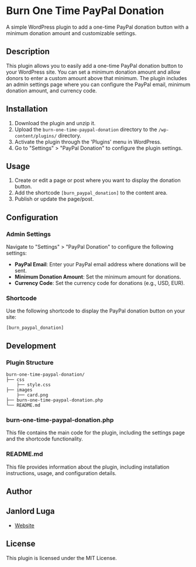 # Burn One Time PayPal Donation

A simple WordPress plugin to add a one-time PayPal donation button with a minimum donation amount and customizable settings.

## Description

This plugin allows you to easily add a one-time PayPal donation button to your WordPress site. You can set a minimum donation amount and allow donors to enter a custom amount above that minimum. The plugin includes an admin settings page where you can configure the PayPal email, minimum donation amount, and currency code.

## Installation

1. Download the plugin and unzip it.
2. Upload the `burn-one-time-paypal-donation` directory to the `/wp-content/plugins/` directory.
3. Activate the plugin through the 'Plugins' menu in WordPress.
4. Go to "Settings" > "PayPal Donation" to configure the plugin settings.

## Usage

1. Create or edit a page or post where you want to display the donation button.
2. Add the shortcode `[burn_paypal_donation]` to the content area.
3. Publish or update the page/post.

## Configuration

### Admin Settings

Navigate to "Settings" > "PayPal Donation" to configure the following settings:

- **PayPal Email**: Enter your PayPal email address where donations will be sent.
- **Minimum Donation Amount**: Set the minimum amount for donations.
- **Currency Code**: Set the currency code for donations (e.g., USD, EUR).

### Shortcode

Use the following shortcode to display the PayPal donation button on your site:

```text
[burn_paypal_donation]
```

## Development
### Plugin Structure
```text
burn-one-time-paypal-donation/
├── css
    ├── style.css
├── images
    ├── card.png
├── burn-one-time-paypal-donation.php
└── README.md
```

### burn-one-time-paypal-donation.php

This file contains the main code for the plugin, including the settings page and the shortcode functionality.

### README.md

This file provides information about the plugin, including installation instructions, usage, and configuration details.

## Author

## Janlord Luga
- [Website](https://janlordluga.com/)

## License

This plugin is licensed under the MIT License.
